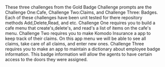 These three challenges from the Gold Badge Challenge prompts are the Challenge One:Cafe, Challenge Two:Claims, and Challenge Three: Badges. Each of these challenges have been unit tested for there repository methods Add,Delete,Read, and etc. Challenge One requires you to build a cafe menu that create's,delete's, and read's a list of items on the cafe's menu. Challenge Two requires you to make Komodo Insurance a app to keep track of their claims. On this app menu we will be able to see all claims, take care of all claims, and enter new ones. Challenge Three requires you to make an app to maintain a dictionary about employee badge information. This badge information will allow the agents to have certain access to the doors they were assigned.
